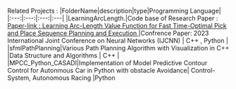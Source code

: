 Related Projects :
|FolderName|description|type|Programming Language|
|:---:|:---:|:---:|:---|
|LearningArcLength.|Code base of Research Paper : [Paper-link : Learning Arc-Length Value Function for Fast Time-Optimal Pick and Place Sequence Planning and Execution ](https://ieeexplore.ieee.org/abstract/document/10191434/)|Confrence Paper: 2023 International Joint Conference on Neural Networks (IJCNN) | C++ , Python |
|sfmlPathPlanning|Various Path Planning Algorithm with Visualization in C++ |Data Structure and Algorithms | C++ |
|MPCC_Python_CASADI|Implementation of Model Predictive Contour Control for Autonmous Car in Python with obstacle Avoidance| Control-System, Autonomous Racing |Python
